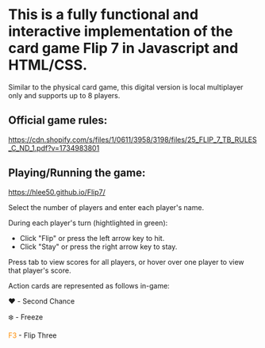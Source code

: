 # This is a fully functional and interactive implementation of the card game Flip 7 in Javascript and HTML/CSS.

Similar to the physical card game, this digital version is local multiplayer only and supports up to 8 players.

## Official game rules:
https://cdn.shopify.com/s/files/1/0611/3958/3198/files/25_FLIP_7_TB_RULES_C_ND_1.pdf?v=1734983801


## Playing/Running the game:
https://hlee50.github.io/Flip7/


Select the number of players and enter each player's name.

During each player's turn (hightlighted in green): 
- Click "Flip" or press the left arrow key to hit.
- Click "Stay" or press the right arrow key to stay.

Press tab to view scores for all players, or hover over one player to view that player's score.

Action cards are represented as follows in-game:

:heart: - Second Chance

:snowflake: - Freeze

<span style="color: darkorange;">F3</span> - Flip Three
